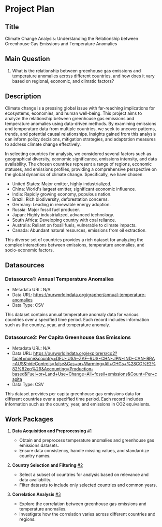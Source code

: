 # Project Plan

## Title

Climate Change Analysis: Understanding the Relationship between Greenhouse Gas Emissions and Temperature Anomalies

## Main Question

1. What is the relationship between greenhouse gas emissions and temperature anomalies across different countries, and how does it vary based on regional, economic, and climatic factors?

## Description

Climate change is a pressing global issue with far-reaching implications for ecosystems, economies, and human well-being. This project aims to analyze the relationship between greenhouse gas emissions and temperature anomalies using data-driven methods. By examining emissions and temperature data from multiple countries, we seek to uncover patterns, trends, and potential causal relationships. Insights gained from this analysis can inform policy decisions, mitigation strategies, and adaptation measures to address climate change effectively.

In selecting countries for analysis, we considered several factors such as geographical diversity, economic significance, emissions intensity, and data availability. The chosen countries represent a range of regions, economic statuses, and emissions profiles, providing a comprehensive perspective on the global dynamics of climate change. Specifically, we have chosen:

- United States: Major emitter, highly industrialized.
- China: World's largest emitter, significant economic influence.
- India: Rapidly growing economy, populous nation.
- Brazil: Rich biodiversity, deforestation concerns.
- Germany: Leading in renewable energy adoption.
- Russia: Major fossil fuel producer.
- Japan: Highly industrialized, advanced technology.
- South Africa: Developing country with coal reliance.
- Australia: Reliant on fossil fuels, vulnerable to climate impacts.
- Canada: Abundant natural resources, emissions from oil extraction.

This diverse set of countries provides a rich dataset for analyzing the complex interactions between emissions, temperature anomalies, and socio-economic factors.

## Datasources

### Datasource1: Annual Temperature Anomalies
* Metadata URL: N/A
* Data URL: https://ourworldindata.org/grapher/annual-temperature-anomalies
* Data Type: CSV

This dataset contains annual temperature anomaly data for various countries over a specified time period. Each record includes information such as the country, year, and temperature anomaly.

### Datasource2: Per Capita Greenhouse Gas Emissions
* Metadata URL: N/A
* Data URL: https://ourworldindata.org/explorers/co2?facet=none&country=DEU~USA~ZAF~RUS~CHN~JPN~IND~CAN~BRA~AUS&hideControls=false&Gas+or+Warming=All+GHGs+%28CO%E2%82%82eq%29&Accounting=Production-based&Fuel+or+Land+Use+Change=All+fossil+emissions&Count=Per+capita
* Data Type: CSV

This dataset provides per capita greenhouse gas emissions data for different countries over a specified time period. Each record includes information such as the country, year, and emissions in CO2 equivalents.

## Work Packages

1. **Data Acquisition and Preprocessing** [#1][i1]
   - Obtain and preprocess temperature anomalies and greenhouse gas emissions datasets.
   - Ensure data consistency, handle missing values, and standardize country names.

2. **Country Selection and Filtering** [#2][i2]
   - Select a subset of countries for analysis based on relevance and data availability.
   - Filter datasets to include only selected countries and common years.

3. **Correlation Analysis** [#3][i3]
   - Explore the correlation between greenhouse gas emissions and temperature anomalies.
   - Investigate how the correlation varies across different countries and regions.

[i1]: https://github.com/Mahmod-Moursi/made-template-Mahmod/issues/1
[i2]: https://github.com/Mahmod-Moursi/made-template-Mahmod/issues/2
[i3]: https://github.com/Mahmod-Moursi/made-template-Mahmod/issues/3
